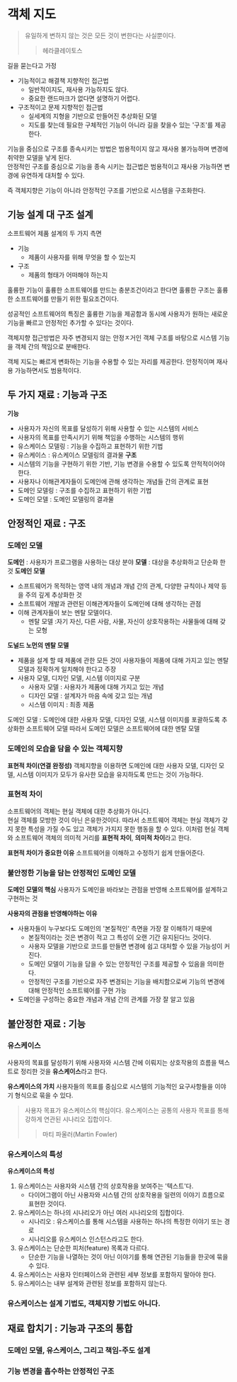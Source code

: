 # 객체 지도
> 유일하게 변하지 않는 것은 모든 것이 변한다는 사실뿐이다.
>> 헤라클레이토스

길을 묻는다고 가정
- 기능적이고 해결책 지향적인 접근법
    - 일반적이지도, 재사용 가능하지도 않다.
    - 중요한 랜드마크가 없다면 설명하기 어렵다.
- 구조적이고 문제 지향적인 접근법
    - 실세계의 지형을 기반으로 만들어진 추상화된 모델
    - 지도를 찾는데 필요한 구체적인 기능이 아니라 길을 찾을수 있는 '구조'를 제공한다.

기능을 중심으로 구조를 종속시키는 방법은 범용적이지 않고 재사용 불가능하며 변경에 취약한 모델을 낳게 된다.\
안정적인 구조를 중심으로 기능을 종속 시키는 접근법은 범용적이고 재사용 가능하면 변경에 유연하게 대처할 수 있다.

즉 객체지향은 기능이 아니라 안정적인 구조를 기반으로 시스템을 구조화한다.

## 기능 설계 대 구조 설계
소프트웨어 제품 설계의 두 가지 측면
- 기능 
  - 제품이 사용자를 위해 무엇을 할 수 있는지
- 구조
  - 제품의 형태가 어떠해야 하는지

훌륭한 기능이 훌륭한 소프트웨어를 만드는 충분조건이라고 한다면 훌륭한 구조는 훌륭한 소프트웨어를 만들기 위한 필요조건이다.

성공적인 소프트웨어의 특징은 훌륭한 기능을 제공함과 동시에 사용자가 원하는 새로운 기능을 빠르고 안정적인 추가할 수 있다는 것이다.

객체지향 접근방법은 자주 변경되지 않는 안정ㅈ거인 객체 구조를 바탕으로 시스템 기능을 객체 간의 책임으로 분배한다.

객체 지도는 빠르게 변화하는 기능을 수용할 수 있는 자리를 제공한다. 안정적이며 재사용 가능하면서도 범용적이다.

## 두 가지 재료 : 기능과 구조
**기능**
  - 사용자가 자신의 목표를 달성하기 위해 사용할 수 있는 시스템의 서비스
  - 사용자의 목표를 만족시키기 위해 책임을 수행하는 시스템의 행위
  - 유스케이스 모델링 : 기능을 수집하고 표현하기 위한 기법
  - 유스케이스 : 유스케이스 모델링의 결과물
**구조**
  - 시스템의 기능을 구현하기 위한 기반, 기능 변경을 수용할 수 있도록 안적적이어야 한다.
  - 사용자나 이해관계자들이 도메인에 관해 생각하는 개념들 간의 관계로 표현
  - 도메인 모델링 : 구조를 수집하고 표현하기 위한 기법
  - 도메인 모델 : 도메인 모델링의 결과물

## 안정적인 재료 : 구조
### 도메인 모델
**도메인** : 사용자가 프로그램을 사용하는 대상 분야
**모델** : 대상을 추상화하고 단순화 한것
**도메인 모델**  
  - 소프트웨어가 목적하는 영역 내의 개념과 개념 간의 관계, 다양한 규칙이나 제약 등을 주의 깊게 추상화한 것
  - 소프트웨어 개발과 관련된 이해관계자들이 도메인에 대해 생각하는 관점
  - 이해 관계자들이 보는 멘탈 모델이다.
    - 멘탈 모델 :자기 자신, 다른 사람, 사물, 자신이 상호작용하는 사물들에 대해 갖는 모형

**도널드 노먼의 멘탈 모델**
- 제품을 설계 할 때 제품에 관한 모든 것이 사용자들이 제품에 대해 가지고 있는 멘탈 모델과 정확하게 일치해야 한다고 주장
- 사용자 모델, 디자인 모델, 시스템 이미지로 구분
  - 사용자 모델 : 사용자가 제품에 대해 가지고 있는 개념
  - 디자인 모델 : 설계자가 마음 속에 갖고 있는 개념
  - 시스템 이미지 : 최종 제품

도메인 모델 : 도메인에 대한 사용자 모델, 디자인 모델, 시스템 이미지를 포괄하도록 추상화한 소프트웨어 모델 따라서 도메인 모델은 소프트웨어에 대한 멘탈 모델

### 도메인의 모습을 담을 수 있는 객체지향
**표현적 차이(연결 완정성)** 
객체지향을 이용하면 도메인에 대한 사용자 모델, 디자인 모델, 시스템 이미지가 모두가 유사한 모습을 유지하도록 만드는 것이 가능하다.

### 표현적 차이
소프트웨어의 객체는 현실 객체에 대한 추상화가 아니다.\
현실 객체를 모방한 것이 아닌 은유한것이다. 따라서 소프트웨어 객체는 현실 객체가 갖지 못한 특성을 가질 수도 있고 객체가 가지지 못한 행동을 할 수 있다.
이처럼 현실 객체와 소프트웨어 객체의 의미적 거리를 **표현적 차이**, **의미적 차이**라고 한다.

**표현적 차이가 중요한 이유**
소프트웨어을 이해하고 수정하기 쉽게 만들어준다.

### 불안정한 기능을 담는 안정적인 도메인 모델
**도메인 모델의 핵심**
사용자가 도메인을 바라보는 관점을 반영해 소프트웨어를 설계하고 구현하는 것

**사용자의 관점을 반영해야하는 이유**
- 사용자들이 누구보다도 도메인의 '본질적인' 측면을 가장 잘 이해하기 때문에
  - 본질적이라는 것은 변경이 적고 그 특성이 오랜 기간 유지된다느 것이다.
  - 사용자 모델을 기반으로 코드를 만들면 변경에 쉽고 대처할 수 있을 가능성이 커진다.
  - 도메인 모델이 기능을 담을 수 있는 안정적인 구조를 제공할 수 있음을 의미한다.
  - 안정적인 구조를 기반으로 자주 변경되는 기능을 배치함으로써 기능의 변경에 대해 안정적인 소프트웨어를 구현 가능
- 도메인을 구성하는 중요한 개념과 개념 간의 관계를 가장 잘 알고 있음

## 불안정한 재료 : 기능
### 유스케이스
사용자의 목표를 달성하기 위해 사용자와 시스템 간에 이뤄지는 상호작용의 흐름을 텍스트로 정리한 것을 **유스케이스**라고 한다.

**유스케이스의 가치**
사용자들의 목표를 중심으로 시스템의 기능적인 요구사항들을 이야기 형식으로 묶을 수 있다.

>사용자 목표가 유스케이스의 핵심이다. 유스케이스는 공통의 사용자 목표를 통해 강하게 연관된 시나리오 집합이다.
> > 마티 파울러(Martin Fowler)

### 유스케이스의 특성
**유스케이스의 특성**
1. 유스케이스는 사용자와 시스템 간의 상호작용을 보여주는 '텍스트'다.
   - 다이어그램이 아닌 사용자와 시스템 간의 상호작용을 일련의 이야기 흐름으로 표현한 것이다.
2. 유스케이스는 하나의 시나리오가 아닌 여러 시나리오의 집합이다.
   - 시나리오 : 유스케이스를 통해 시스템을 사용하는 하나의 특정한 이야기 또는 경로
   - 시나리오를 유스케이스 인스턴스라고도 한다.
3. 유스케이스는 단순한 피처(feature) 목록과 다르다.
   - 단순한 기능을 나열하는 것이 아닌 이야기를 통해 연관된 기능들을 한곳에 묶을 수 있다.
4. 유스케이스는 사용자 인터페이스와 관련된 세부 정보를 포함하지 말아야 한다.
5. 유스케이스는 내부 설계와 관련된 정보를 포함하지 않는다.

### 유스케이스는 설계 기법도, 객체지향 기법도 아니다.

## 재료 합치기  : 기능과 구조의 통합
### 도메인 모델, 유스케이스, 그리고 책임-주도 설계
### 기능 변경을 흡수하는 안정적인 구조





